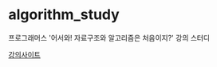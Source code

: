 # algorithm_study
프로그래머스 '어서와! 자료구조와 알고리즘은 처음이지?' 강의 스터디 

[강의사이트](https://programmers.co.kr/learn/courses/57)
